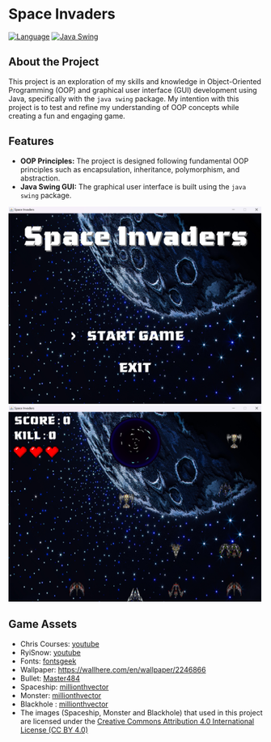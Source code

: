 # Space Invaders

[![Language](https://badgen.net/static/language/java/orange)](https://www.oracle.com/java/technologies/downloads/)
[![Java Swing](https://img.shields.io/badge/package-java%20swing-brightgreen.svg?style=flat)](https://docs.oracle.com/javase/8/docs/technotes/guides/swing/)

## About the Project

This project is an exploration of my skills and knowledge in Object-Oriented Programming (OOP) and graphical user interface (GUI) development using Java, specifically with the `java swing` package. My intention with this project is to test and refine my understanding of OOP concepts while creating a fun and engaging game.

## Features

- **OOP Principles:** The project is designed following fundamental OOP principles such as encapsulation, inheritance, polymorphism, and abstraction.
- **Java Swing GUI:** The graphical user interface is built using the `java swing` package.

<img src="/bin/doc/si-doc1.png" alt="Screenshot of the space invaders" width="500"/>
<img src="/bin/doc/si-doc2.png" alt="Screenshot of the space invaders" width="500"/>

## Game Assets
- Chris Courses: [youtube](https://www.youtube.com/watch?v=MCVU0w73uKI)
- RyiSnow: [youtube](https://www.youtube.com/watch?v=OF41XmRk2wo&list=PL_QPQmz5C6WUF-pOQDsbsKbaBZqXj4qSq)
- Fonts: [fontsgeek](https://fontsgeek.com/fonts/Gamer-Bold#google_vignette)
- Wallpaper: https://wallhere.com/en/wallpaper/2246866
- Bullet: [Master484](https://opengameart.org/content/bullet-collection-1-m484)
- Spaceship: [millionthvector](https://millionthvector.blogspot.com/p/free-sprites.html)
- Monster: [millionthvector](https://millionthvector.blogspot.com/p/free-sprites.html)
- Blackhole : [millionthvector](https://millionthvector.blogspot.com/p/free-sprites.html)
- The images (Spaceship, Monster and Blackhole) that used in this project are licensed under the [Creative Commons Attribution 4.0 International License (CC BY 4.0)](https://creativecommons.org/licenses/by/4.0/)

